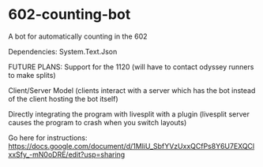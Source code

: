 # 602-counting-bot

A bot for automatically counting in the 602

Dependencies:
System.Text.Json

FUTURE PLANS:
Support for the 1120 (will have to contact odyssey runners to make splits)

Client/Server Model (clients interact with a server which has the bot instead of the client hosting the bot itself)

Directly integrating the program with livesplit with a plugin (livesplit server causes the program to crash when you switch layouts)


Go here for instructions: https://docs.google.com/document/d/1MliU_SbfYVzUxxQCfPs8Y6U7EXQClxxSfy_-mN0oDRE/edit?usp=sharing
